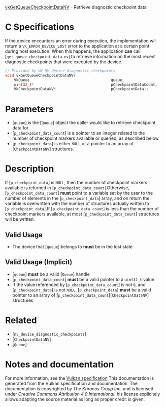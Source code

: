 [vkGetQueueCheckpointDataNV](https://www.khronos.org/registry/vulkan/specs/1.3-extensions/man/html/vkGetQueueCheckpointDataNV.html) - Retrieve diagnostic checkpoint data

# C Specifications
If the device encounters an error during execution, the implementation will
return a `VK_ERROR_DEVICE_LOST` error to the application at a certain
point during host execution.
When this happens, the application  **can**  call
[`get_queue_checkpoint_data_nv`] to retrieve information on the most recent
diagnostic checkpoints that were executed by the device.
```c
// Provided by VK_NV_device_diagnostic_checkpoints
void vkGetQueueCheckpointDataNV(
    VkQueue                                     queue,
    uint32_t*                                   pCheckpointDataCount,
    VkCheckpointDataNV*                         pCheckpointData);
```

# Parameters
- [`queue`] is the [`Queue`] object the caller would like to retrieve checkpoint data for
- [`p_checkpoint_data_count`] is a pointer to an integer related to the number of checkpoint markers available or queried, as described below.
- [`p_checkpoint_data`] is either `NULL` or a pointer to an array of [`CheckpointDataNV`] structures.

# Description
If [`p_checkpoint_data`] is `NULL`, then the number of checkpoint markers
available is returned in [`p_checkpoint_data_count`].Otherwise, [`p_checkpoint_data_count`] **must**  point to a variable set by the
user to the number of elements in the [`p_checkpoint_data`] array, and on
return the variable is overwritten with the number of structures actually
written to [`p_checkpoint_data`].If [`p_checkpoint_data_count`] is less than the number of checkpoint markers
available, at most [`p_checkpoint_data_count`] structures will be written.
## Valid Usage
-    The device that [`queue`] belongs to  **must**  be in the lost state

## Valid Usage (Implicit)
-  [`queue`] **must**  be a valid [`Queue`] handle
-  [`p_checkpoint_data_count`] **must**  be a valid pointer to a `uint32_t` value
-    If the value referenced by [`p_checkpoint_data_count`] is not `0`, and [`p_checkpoint_data`] is not `NULL`, [`p_checkpoint_data`] **must**  be a valid pointer to an array of [`p_checkpoint_data_count`][`CheckpointDataNV`] structures

# Related
- [`nv_device_diagnostic_checkpoints`]
- [`CheckpointDataNV`]
- [`Queue`]

# Notes and documentation
For more information, see the [Vulkan specification](https://www.khronos.org/registry/vulkan/specs/1.3-extensions/html/vkspec.html)
This documentation is generated from the Vulkan specification and documentation.
The documentation is copyrighted by *The Khronos Group Inc.* and is licensed under *Creative Commons Attribution 4.0 International*.
his license explicitely allows adapting the source material as long as proper credit is given.
        